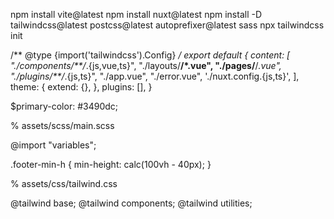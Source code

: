 npm install vite@latest
npm install nuxt@latest
npm install -D tailwindcss@latest postcss@latest autoprefixer@latest sass
npx tailwindcss init


<!-- tailwind.config.js -->

/** @type {import('tailwindcss').Config} */
export default {
  content: [
    "./components/**/*.{js,vue,ts}",
    "./layouts/**/*.vue",
    "./pages/**/*.vue",
    "./plugins/**/*.{js,ts}",
    "./app.vue",
    "./error.vue",
    './nuxt.config.{js,ts}',
  ],
  theme: {
    extend: {},
  },
  plugins: [],
}




<!-- assets/scss/_variables.scss -->

$primary-color: #3490dc;



% assets/scss/main.scss

@import "variables";

.footer-min-h {
  min-height: calc(100vh - 40px);
}


% assets/css/tailwind.css

@tailwind base;
@tailwind components;
@tailwind utilities;


